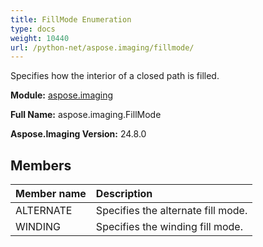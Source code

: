 ```yaml
---
title: FillMode Enumeration
type: docs
weight: 10440
url: /python-net/aspose.imaging/fillmode/
---
```


Specifies how the interior of a closed path is filled.

**Module:** [aspose.imaging](/imaging/python-net/aspose.imaging/)

**Full Name:** aspose.imaging.FillMode

**Aspose.Imaging Version:** 24.8.0

## **Members**
| **Member name** | **Description** |
| :- | :- |
| ALTERNATE | Specifies the alternate fill mode. |
| WINDING | Specifies the winding fill mode. |
